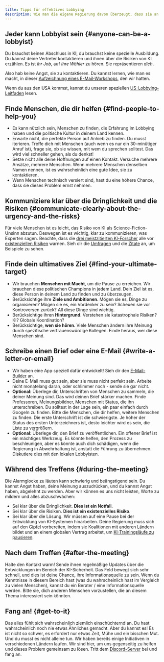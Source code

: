 ```yaml
---
title: Tipps für effektives Lobbying
description: Wie man die eigene Regierung davon überzeugt, dass sie an einer Pause bei der Entwicklung von KI-Systemen arbeiten muss
---
```


## Jeder kann Lobbyist sein {#anyone-can-be-a-lobbyist}

Du brauchst keinen Abschluss in KI, du brauchst keine spezielle Ausbildung.
Du kannst deine Vertreter kontaktieren und ihnen über die Risiken von KI erzählen.
Es ist _ihr Job_, auf _ihre Wähler_ zu hören.
Sie repräsentieren _dich_.

Also hab keine Angst, sie zu kontaktieren.
Du kannst lernen, wie man es macht, in dieser [Aufzeichnung eines E-Mail-Workshops](https://www.youtube.com/watch?v=Mjq4NFiKKd0), den wir hatten.

Wenn du aus den USA kommst, kannst du unseren speziellen [US-Lobbying-Leitfaden](/us-lobby-guide) lesen.

## Finde Menschen, die dir helfen {#find-people-to-help-you}

- Es kann nützlich sein, Menschen zu finden, die Erfahrung im Lobbying haben und die politische Kultur in deinem Land kennen.
- Erwarte nicht, die perfekte Person auf Anhieb zu finden. Du musst iterieren. Treffe dich mit Menschen (auch wenn es nur ein 30-minütiger Anruf ist), frage sie, ob sie wissen, mit wem du sprechen solltest. Das wird viel schneller gehen, als du denkst!
- Setze nicht alle deine Hoffnungen auf einen Kontakt. Versuche mehrere Ansätze, mehrere Menschen. Wenn mehrere Menschen denselben Namen nennen, ist es wahrscheinlich eine gute Idee, sie zu kontaktieren.
- Wenn Menschen technisch versiert sind, hast du eine höhere Chance, dass sie dieses Problem ernst nehmen.

## Kommuniziere klar über die Dringlichkeit und die Risiken {#communicate-clearly-about-the-urgency-and-the-risks}

Für viele Menschen ist es leicht, das Risiko von KI als Science-Fiction-Unsinn abzutun.
Deswegen ist es wichtig, klar zu kommunizieren, was Experten sagen.
Beachte, dass die [drei meistzitierten KI-Forscher](https://twitter.com/PauseAI/status/1734641804245455017) alle vor [existenziellen Risiken](/xrisk) warnen.
Sieh dir die [Umfragen](/polls-and-surveys) und die [Zitate](/quotes) an, um Beispiele zu sehen.

## Finde dein ultimatives Ziel {#find-your-ultimate-target}

- Wir brauchen **Menschen mit Macht**, um die Pause zu erreichen. Wir brauchen diese politischen Champions in jedem Land. Dein Ziel ist es, diese Person in deinem Land zu finden und zu überzeugen.
- Berücksichtige ihre **Ziele und Ambitionen**. Mögen sie es, Dinge zu organisieren? Mögen sie es, ein Vordenker zu sein? Scheuen sie vor Kontroversen zurück? All diese Dinge sind wichtig.
- Berücksichtige ihren **Hintergrund**. Verstehen sie katastrophale Risiken? KI? Globale Koordination?
- Berücksichtige, **wen sie hören**. Viele Menschen ändern ihre Meinung durch spezifische vertrauenswürdige Kollegen. Finde heraus, wer diese Menschen sind.

## Schreibe einen Brief oder eine E-Mail {#write-a-letter-or-email}

- Wir haben eine App speziell dafür entwickelt! Sieh dir den [E-Mail-Builder](/email-builder) an.
- Deine E-Mail muss gut sein, aber sie muss nicht perfekt sein. Arbeite nicht monatelang daran, oder schlimmer noch - sende sie gar nicht.
- **Optional**: Überlege dir, Unterschriften von Menschen zu sammeln, die deiner Meinung sind. Das wird deinen Brief stärker machen. Finde Professoren, Meinungsbildner, Menschen mit Status, die ihn unterschreiben. Du solltest in der Lage sein, ein paar einfach durch Googeln zu finden. Bitte die Menschen, die dir helfen, weitere Menschen zu finden. Die erste Unterschrift ist die schwierigste. Je höher der Status des ersten Unterzeichners ist, desto leichter wird es sein, die Liste zu vergrößern.
- **Optional**: Überlege dir, den Brief zu veröffentlichen. Ein offener Brief ist ein mächtiges Werkzeug. Es könnte helfen, den Prozess zu beschleunigen, aber es könnte auch dich schädigen, wenn die Regierung in Abwehrhaltung ist, anstatt die Führung zu übernehmen. Diskutiere dies mit den lokalen Lobbyisten.

## Während des Treffens {#during-the-meeting}

Die Alarmglocke zu läuten kann schwierig und beängstigend sein.
Du kannst Angst haben, deine Meinung auszudrücken, und du kannst Angst haben, abgelehnt zu werden.
Aber wir können es uns nicht leisten, Worte zu mildern und alles abzuschwächen:

- Sei klar über die Dringlichkeit. **Dies ist ein Notfall**.
- Sei klar über die Risiken. **Dies ist ein existenzielles Risiko**.
- Sei klar über die Lösung. Wir müssen auf eine Pause bei der Entwicklung von KI-Systemen hinarbeiten. Deine Regierung muss sich auf den [Gipfel](/summit) vorbereiten, indem sie Koalitionen mit anderen Ländern bildet und an einem globalen Vertrag arbeitet, um [KI-Trainingsläufe zu pausieren](/proposal).

## Nach dem Treffen {#after-the-meeting}

Halte den Kontakt warm!
Sende ihnen regelmäßige Updates über die Entwicklungen im Bereich der KI-Sicherheit.
Das Feld bewegt sich sehr schnell, und dies ist deine Chance, ihre Informationsquelle zu sein.
Wenn du Kenntnisse in diesem Bereich hast (was du wahrscheinlich hast im Vergleich zu vielen Menschen), kannst du ein Berater / eine Informationsquelle werden.
Bitte sie, dich anderen Menschen vorzustellen, die an diesem Thema interessiert sein könnten.

## Fang an! {#get-to-it}

Das alles fühlt sich wahrscheinlich ziemlich einschüchternd an.
Du hast wahrscheinlich noch nie etwas Ähnliches gemacht.
Aber du kannst es!
Es ist nicht so schwer, es erfordert nur etwas Zeit, Mühe und ein bisschen Mut.
Und du musst es nicht alleine tun.
Wir haben bereits einige Initiativen in verschiedenen Ländern laufen.
Wir sind hier, um uns gegenseitig zu helfen und dieses Problem gemeinsam zu lösen.
Tritt dem [Discord-Server](https://discord.gg/2XXWXvErfA) bei und fang an.
